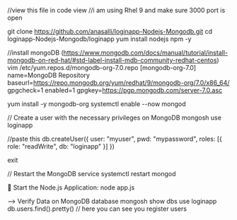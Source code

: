 //view this file in code view 
//i am using Rhel 9 and make sure 3000 port is open

git clone https://github.com/anasalli/loginapp-Nodejs-Mongodb.git
cd loginapp-Nodejs-Mongodb/loginapp
yum install nodejs npm -y

//install mongoDB (https://www.mongodb.com/docs/manual/tutorial/install-mongodb-on-red-hat/#std-label-install-mdb-community-redhat-centos)
vim /etc/yum.repos.d/mongodb-org-7.0.repo
[mongodb-org-7.0]
name=MongoDB Repository
baseurl=https://repo.mongodb.org/yum/redhat/9/mongodb-org/7.0/x86_64/
gpgcheck=1
enabled=1
gpgkey=https://pgp.mongodb.com/server-7.0.asc

yum install -y mongodb-org
systemctl enable --now mongod

//	Create a user with the necessary privileges on MongoDB
mongosh
use loginapp

//paste this
db.createUser({
  user: "myuser",
  pwd: "mypassword",
  roles: [{ role: "readWrite", db: "loginapp" }]
})

exit

//	Restart the MongoDB service
systemctl restart mongod


	 Start the Node.js Application:
node app.js



--> Verify Data on MongoDB database
mongosh
show dbs
use loginapp
db.users.find().pretty()   // here you can see you register users

